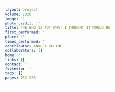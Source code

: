 ```yaml
---
layout: project
volume: 2020
image: ''
photo_credit: ''
title: THE END IS NOT WHAT I THOUGHT IT WOULD BE
first_performed: ''
place: ''
times_performed: ''
contributor: ANDREA KLEINE
collaborators: []
home: ''
links: []
contact: ''
footnote: ''
tags: []
pages: 282-283

---
```





